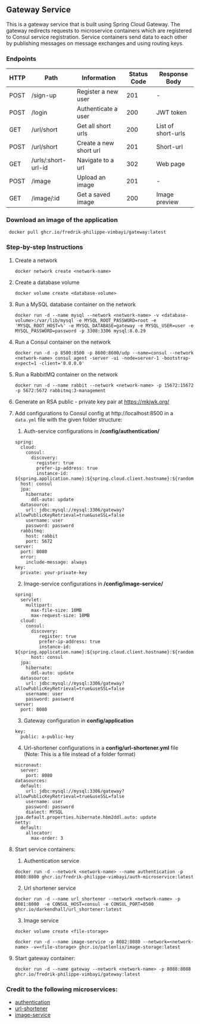 ## Gateway Service

This is a gateway service that is built using Spring Cloud Gateway. The gateway redirects requests to microservice 
containers which are registered to Consul service registration. Service containers send data to each other by 
publishing messages on message exchanges and using routing keys.

### Endpoints

| HTTP | Path                | Information            | Status Code | Response Body      |
|------|---------------------|------------------------|-------------|--------------------|
| POST | /sign-up            | Register a new user    | 201         | -                  |
| POST | /login              | Authenticate a user    | 200         | JWT token          |
| GET  | /url/short          | Get all short urls     | 200         | List of short-urls |
| POST | /url/short          | Create a new short url | 201         | Short-url          |
| GET  | /urls/:short-url-id | Navigate to a url      | 302         | Web page           |
| POST | /image              | Upload an image        | 201         | -                  |
| GET  | /image/:id          | Get a saved image      | 200         | Image preview      |


### Download an image of the application
   ```
    docker pull ghcr.io/fredrik-philippe-vimbayi/gateway:latest 
   ```

### Step-by-step Instructions
1. Create a network
    ```
    docker network create <network-name>
    ``` 
2. Create a database volume
   ```
   docker volume create <database-volume>
   ```
3. Run a MySQL database container on the network
   ```
   docker run -d --name mysql --network <network-name> -v <database-volume>:/var/lib/mysql -e MYSQL_ROOT_PASSWORD=root -e 'MYSQL_ROOT_HOST=%' -e MYSQL_DATABASE=gateway -e MYSQL_USER=user -e MYSQL_PASSWORD=password -p 3308:3306 mysql:8.0.29
   ```
4. Run a Consul container on the network
    ```
    docker run -d -p 8500:8500 -p 8600:8600/udp --name=consul --network <network-name> consul agent -server -ui -node=server-1 -bootstrap-expect=1 -client='0.0.0.0'
    ```
5. Run a RabbitMQ container on the network
   ```
   docker run -d --name rabbit --network <network-name> -p 15672:15672 -p 5672:5672 rabbitmq:3-management
   ``` 

6. Generate an RSA public - private key pair at https://mkjwk.org/ 

7. Add configurations to Consul config at http://localhost:8500 in a `data.yml` file with the given folder structure:
   1. Auth-service configurations in **/config/authentication/**
   ```
   spring:
     cloud:
       consul:
         discovery:
           register: true
           prefer-ip-address: true
           instance-id: ${spring.application.name}:${spring.cloud.client.hostname}:${random.int[1,999999]}
     host: consul
     jpa:
       hibernate:
         ddl-auto: update
     datasource:
       url: jdbc:mysql://mysql:3306/gateway?allowPublicKeyRetrieval=true&useSSL=false
       username: user
       password: password
     rabbitmq:
       host: rabbit
       port: 5672
   server:
     port: 8080
     error:
       include-message: always
   key:
     private: your-private-key
   ```
   2. Image-service configurations in **/config/image-service/**
   ```
   spring:
     servlet:
       multipart:
         max-file-size: 10MB
         max-request-size: 10MB
     cloud:
       consul:
         discovery:
            register: true
            prefer-ip-address: true
            instance-id: ${spring.application.name}:${spring.cloud.client.hostname}:${random.int[1,999999]}
         host: consul
     jpa:
       hibernate:
         ddl-auto: update
     datasource:
       url: jdbc:mysql://mysql:3306/gateway?allowPublicKeyRetrieval=true&useSSL=false
       username: user
       password: password
   server:
     port: 8080
   ```
   3. Gateway configuration in **config/application**
   ```
   key:
     public: a-public-key
   ```
   4. Url-shortener configurations in a **config/url-shortener.yml** file (Note: This is a file instead of a folder format)
   ```
   micronaut:
     server:
       port: 8080
   datasources:
     default:
       url: jdbc:mysql://mysql:3306/gateway?allowPublicKeyRetrieval=true&useSSL=false
       username: user
       password: password
       dialect: MYSQL
   jpa.default.properties.hibernate.hbm2ddl.auto: update
   netty:
     default:
       allocator:
         max-order: 3   
   ```

8. Start service containers:
   1. Authentication service
   ```
   docker run -d --network <network-name> --name authentication -p 8080:8080 ghcr.io/fredrik-philippe-vimbayi/auth-microservice:latest
   ```
   2. Url shortener service
   ```
   docker run -d --name url_shortener --network <network-name> -p 8081:8080  -e CONSUL_HOST=consul -e CONSUL_PORT=8500 ghcr.io/darkendhall/url_shortener:latest
   ```
   3. Image service
   ```
   docker volume create <file-storage>
   ```
   ```
   docker run -d --name image-service -p 8082:8080 --network=<network-name> -v=<file-storage> ghcr.io/patlenlix/image-storage:latest
   ```
   
9. Start gateway container:
   ```
   docker run -d --name gateway --network <network-name> -p 8088:8088 ghcr.io/fredrik-philippe-vimbayi/gateway:latest
   ```

### Credit to the following microservices:
- [authentication](https://github.com/fredrik-philippe-vimbayi/auth-microservice)
- [url-shortener](https://github.com/DarkendHall/url_shortener)
- [image-service](https://github.com/Patlenlix/image-storage)
